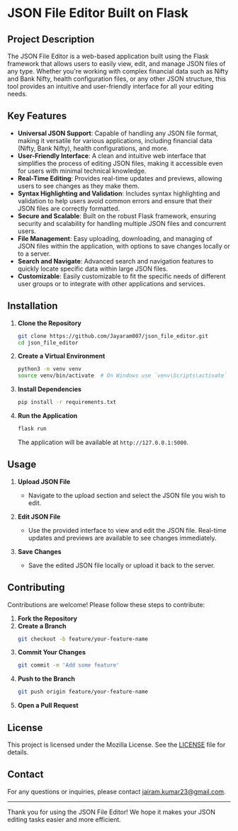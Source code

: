 # JSON File Editor Built on Flask

## Project Description

The JSON File Editor is a web-based application built using the Flask framework that allows users to easily view, edit, and manage JSON files of any type. Whether you're working with complex financial data such as Nifty and Bank Nifty, health configuration files, or any other JSON structure, this tool provides an intuitive and user-friendly interface for all your editing needs.

## Key Features

- **Universal JSON Support**: Capable of handling any JSON file format, making it versatile for various applications, including financial data (Nifty, Bank Nifty), health configurations, and more.
- **User-Friendly Interface**: A clean and intuitive web interface that simplifies the process of editing JSON files, making it accessible even for users with minimal technical knowledge.
- **Real-Time Editing**: Provides real-time updates and previews, allowing users to see changes as they make them.
- **Syntax Highlighting and Validation**: Includes syntax highlighting and validation to help users avoid common errors and ensure that their JSON files are correctly formatted.
- **Secure and Scalable**: Built on the robust Flask framework, ensuring security and scalability for handling multiple JSON files and concurrent users.
- **File Management**: Easy uploading, downloading, and managing of JSON files within the application, with options to save changes locally or to a server.
- **Search and Navigate**: Advanced search and navigation features to quickly locate specific data within large JSON files.
- **Customizable**: Easily customizable to fit the specific needs of different user groups or to integrate with other applications and services.

## Installation

1. **Clone the Repository**
   ```bash
   git clone https://github.com/Jayaram007/json_file_editor.git
   cd json_file_editor
   ```

2. **Create a Virtual Environment**
   ```bash
   python3 -m venv venv
   source venv/bin/activate  # On Windows use `venv\Scripts\activate`
   ```

3. **Install Dependencies**
   ```bash
   pip install -r requirements.txt
   ```

4. **Run the Application**
   ```bash
   flask run
   ```

   The application will be available at `http://127.0.0.1:5000`.

## Usage

1. **Upload JSON File**
   - Navigate to the upload section and select the JSON file you wish to edit.

2. **Edit JSON File**
   - Use the provided interface to view and edit the JSON file. Real-time updates and previews are available to see changes immediately.

3. **Save Changes**
   - Save the edited JSON file locally or upload it back to the server.

## Contributing

Contributions are welcome! Please follow these steps to contribute:

1. **Fork the Repository**
2. **Create a Branch**
   ```bash
   git checkout -b feature/your-feature-name
   ```
3. **Commit Your Changes**
   ```bash
   git commit -m 'Add some feature'
   ```
4. **Push to the Branch**
   ```bash
   git push origin feature/your-feature-name
   ```
5. **Open a Pull Request**

## License

This project is licensed under the Mozilla License. See the [LICENSE](LICENSE) file for details.

## Contact

For any questions or inquiries, please contact [jairam.kumar23@gmail.com](mailto:jairam.kumar23@gmail.com).

---

Thank you for using the JSON File Editor! We hope it makes your JSON editing tasks easier and more efficient.
